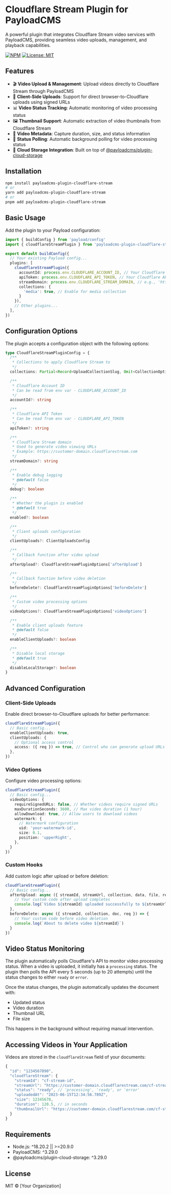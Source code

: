 # Cloudflare Stream Plugin for PayloadCMS

A powerful plugin that integrates Cloudflare Stream video services with PayloadCMS, providing seamless video uploads, management, and playback capabilities.

[![NPM](https://img.shields.io/npm/v/payloadcms-plugin-cloudflare-stream.svg)](https://www.npmjs.com/package/payloadcms-plugin-cloudflare-stream)
[![License: MIT](https://img.shields.io/badge/License-MIT-green.svg)](https://opensource.org/licenses/MIT)

## Features

- 🎬 **Video Upload & Management**: Upload videos directly to Cloudflare Stream through PayloadCMS
- 🚀 **Client-Side Uploads**: Support for direct browser-to-Cloudflare uploads using signed URLs
- 📊 **Video Status Tracking**: Automatic monitoring of video processing status
- 🖼️ **Thumbnail Support**: Automatic extraction of video thumbnails from Cloudflare Stream
- 📏 **Video Metadata**: Capture duration, size, and status information
- 🔄 **Status Polling**: Automatic background polling for video processing status
- 🔌 **Cloud Storage Integration**: Built on top of [@payloadcms/plugin-cloud-storage](https://github.com/payloadcms/payload/tree/main/packages/plugin-cloud-storage)

## Installation

```bash
npm install payloadcms-plugin-cloudflare-stream
# or
yarn add payloadcms-plugin-cloudflare-stream
# or
pnpm add payloadcms-plugin-cloudflare-stream
```

## Basic Usage

Add the plugin to your Payload configuration:

```typescript
import { buildConfig } from 'payload/config'
import { cloudflareStreamPlugin } from 'payloadcms-plugin-cloudflare-stream'

export default buildConfig({
  // Your existing Payload config...
  plugins: [
    cloudflareStreamPlugin({
      accountId: process.env.CLOUDFLARE_ACCOUNT_ID, // Your Cloudflare account ID
      apiToken: process.env.CLOUDFLARE_API_TOKEN, // Your Cloudflare API token
      streamDomain: process.env.CLOUDFLARE_STREAM_DOMAIN, // e.g., 'https://customer-domain.cloudflarestream.com'
      collections: {
        'media': true, // Enable for media collection
      }
    }),
    // Other plugins...
  ],
})
```

## Configuration Options

The plugin accepts a configuration object with the following options:

```typescript
type CloudflareStreamPluginConfig = {
  /**
   * Collections to apply Cloudflare Stream to
   */
  collections: Partial<Record<UploadCollectionSlug, Omit<CollectionOptions, 'adapter'> | true>>

  /**
   * Cloudflare Account ID
   * Can be read from env var - CLOUDFLARE_ACCOUNT_ID
   */
  accountId?: string

  /**
   * Cloudflare API Token
   * Can be read from env var - CLOUDFLARE_API_TOKEN
   */
  apiToken?: string

  /**
   * Cloudflare Stream domain
   * Used to generate video viewing URLs
   * Example: https://customer-domain.cloudflarestream.com
   */
  streamDomain?: string

  /**
   * Enable debug logging
   * @default false
   */
  debug?: boolean

  /**
   * Whether the plugin is enabled
   * @default true
   */
  enabled?: boolean

  /**
   * Client uploads configuration
   */
  clientUploads?: ClientUploadsConfig

  /**
   * Callback function after video upload
   */
  afterUpload?: CloudflareStreamPluginOptions['afterUpload']

  /**
   * Callback function before video deletion
   */
  beforeDelete?: CloudflareStreamPluginOptions['beforeDelete']

  /**
   * Custom video processing options
   */
  videoOptions?: CloudflareStreamPluginOptions['videoOptions']

  /**
   * Enable client uploads feature
   * @default false
   */
  enableClientUploads?: boolean

  /**
   * Disable local storage
   * @default true
   */
  disableLocalStorage?: boolean
}
```

## Advanced Configuration

### Client-Side Uploads

Enable direct browser-to-Cloudflare uploads for better performance:

```typescript
cloudflareStreamPlugin({
  // Basic config...
  enableClientUploads: true,
  clientUploads: {
    // Optional access control
    access: ({ req }) => true, // Control who can generate upload URLs
  },
})
```

### Video Options

Configure video processing options:

```typescript
cloudflareStreamPlugin({
  // Basic config...
  videoOptions: {
    requireSignedURLs: false, // Whether videos require signed URLs
    maxDurationSeconds: 3600, // Max video duration (1 hour)
    allowDownload: true, // Allow users to download videos
    watermark: {
      // Watermark configuration
      uid: 'your-watermark-id',
      size: 0.1,
      position: 'upperRight',
    },
  }
})
```

### Custom Hooks

Add custom logic after upload or before deletion:

```typescript
cloudflareStreamPlugin({
  // Basic config...
  afterUpload: async ({ streamId, streamUrl, collection, data, file, req }) => {
    // Your custom code after upload completes
    console.log(`Video ${streamId} uploaded successfully to ${streamUrl}`)
  },
  beforeDelete: async ({ streamId, collection, doc, req }) => {
    // Your custom code before video deletion
    console.log(`About to delete video ${streamId}`)
  }
})
```

## Video Status Monitoring

The plugin automatically polls Cloudflare's API to monitor video processing status. When a video is uploaded, it initially has a `processing` status. The plugin then polls the API every 5 seconds (up to 20 attempts) until the status changes to either `ready` or `error`.

Once the status changes, the plugin automatically updates the document with:
- Updated status
- Video duration
- Thumbnail URL
- File size

This happens in the background without requiring manual intervention.

## Accessing Videos in Your Application

Videos are stored in the `cloudflareStream` field of your documents:

```typescript
{
  "id": "1234567890",
  "cloudflareStream": {
    "streamId": "cf-stream-id",
    "streamUrl": "https://customer-domain.cloudflarestream.com/cf-stream-id/watch",
    "status": "ready", // 'processing', 'ready', or 'error'
    "uploadedAt": "2023-06-15T12:34:56.789Z",
    "size": 12345678,
    "duration": 120.5, // in seconds
    "thumbnailUrl": "https://customer-domain.cloudflarestream.com/cf-stream-id/thumbnails/thumb.jpg"
  }
}
```

## Requirements

- Node.js: ^18.20.2 || >=20.9.0
- PayloadCMS: ^3.29.0
- @payloadcms/plugin-cloud-storage: ^3.29.0

## License

MIT © [Your Organization]
